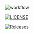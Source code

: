 ![workflow](https://github.com/AliMorabih/courswork/actions/workflows/main.yml/badge.svg)

[![LICENSE](https://img.shields.io/github/license/AliMorabih/courswork.svg?style=flat-square)](https://github.com/AliMorabih/courswork/blob/master/LICENSE)

[![Releases](https://img.shields.io/github/release/AliMorabih/courswork/all.svg?style=flat-square)](https://github.com/AliMorabih/courswork/releases)